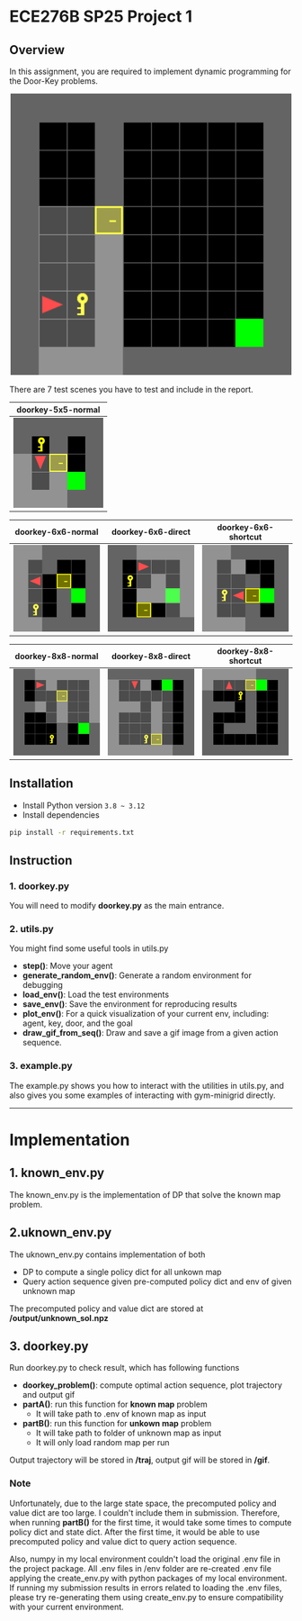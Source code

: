 # ECE276B SP25 Project 1

## Overview
In this assignment, you are required to implement dynamic programming for the Door-Key problems.
<p align="center">
<img src="gif/doorkey.gif" alt="Door-key Problem" width="500"/></br>
</p>

There are 7 test scenes you have to test and include in the report.

|           doorkey-5x5-normal            |
| :-------------------------------------: |
| <img src="envs/known_envs/doorkey-5x5-normal.png"> |

|           doorkey-6x6-normal            |            doorkey-6x6-direct            |            doorkey-6x6-shortcut            |
| :-------------------------------------: | :--------------------------------------: | :----------------------------------------: |
| <img src="envs/known_envs/doorkey-6x6-normal.png"> | <img src="envs/known_envs/doorkey-6x6-direct.png" > | <img src="envs/known_envs/doorkey-6x6-shortcut.png" > |

|           doorkey-8x8-normal            |            doorkey-8x8-direct            |            doorkey-8x8-shortcut            |
| :-------------------------------------: | :--------------------------------------: | :----------------------------------------: |
| <img src="envs/known_envs/doorkey-8x8-normal.png"> | <img src="envs/known_envs/doorkey-8x8-direct.png" > | <img src="envs/known_envs/doorkey-8x8-shortcut.png" > |

## Installation

- Install Python version `3.8 ~ 3.12`
- Install dependencies
```bash
pip install -r requirements.txt
```

## Instruction
### 1. doorkey.py
You will need to modify **doorkey.py** as the main entrance.

### 2. utils.py
You might find some useful tools in utils.py
- **step()**: Move your agent
- **generate_random_env()**: Generate a random environment for debugging
- **load_env()**: Load the test environments
- **save_env()**: Save the environment for reproducing results
- **plot_env()**: For a quick visualization of your current env, including: agent, key, door, and the goal
- **draw_gif_from_seq()**: Draw and save a gif image from a given action sequence.

### 3. example.py
The example.py shows you how to interact with the utilities in utils.py, and also gives you some examples of interacting with gym-minigrid directly.

---
# Implementation

## 1. known_env.py
The known_env.py is the implementation of DP that solve the known map problem. 

## 2.uknown_env.py
The uknown_env.py contains implementation of both
- DP to compute a single policy dict for all unkown map
- Query action sequence given pre-computed policy dict and env of given unknown map  

The precomputed policy and value dict are stored at **/output/unknown_sol.npz**

## 3. doorkey.py
Run doorkey.py to check result, which has following functions
- **doorkey_problem()**: compute optimal action sequence, plot trajectory and output gif
- **partA()**: run this function for **known map** problem
  - It will take path to .env of known map as input
- **partB()**: run this function for **unkown map** problem
  - It will take path to folder of unknown map as input
  - It will only load random map per run

Output trajectory will be stored in **/traj**, output gif will be stored in **/gif**.

### Note
Unfortunately, due to the large state space, the precomputed policy and value dict are too large. I couldn't include them
in submission. Therefore, when running **partB()** for the first time, it would take some times to compute policy dict and state dict.
After the first time, it would be able to use precomputed policy and value dict to query action sequence.

Also, numpy in my local environment couldn't load the original .env file in the project package. All .env files in /env folder are re-created .env file applying the
create_env.py with python packages of my local environment. If running my submission results in errors related to loading the .env files, please try re-generating them using create_env.py to ensure compatibility with your current environment. 